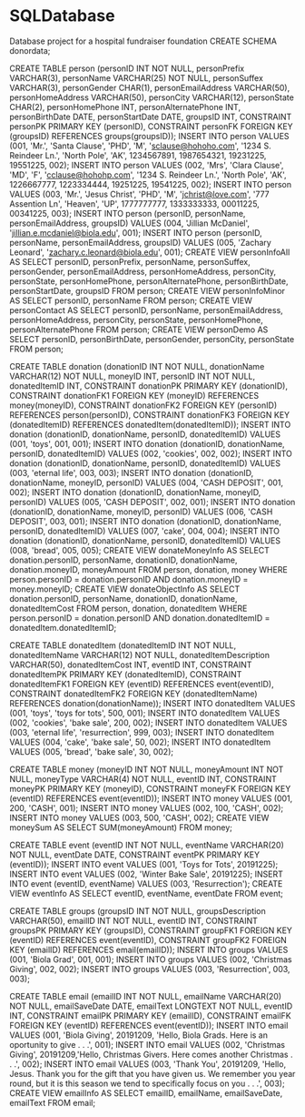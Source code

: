 # SQLDatabase
Database project for a hospital fundraiser foundation
CREATE SCHEMA donordata;

CREATE TABLE person
	(personID INT NOT NULL,
	personPrefix VARCHAR(3),
	personName VARCHAR(25) NOT NULL,
	personSuffex VARCHAR(3),
	personGender CHAR(1),
	personEmailAddress VARCHAR(50),
	personHomeAddress VARCHAR(50),
	personCity VARCHAR(12),
	personState CHAR(2),
	personHomePhone INT,
	personAlternatePhone INT,
	personBirthDate DATE,
	personStartDate DATE,
	groupsID INT,
CONSTRAINT personPK PRIMARY KEY (personID),
CONSTRAINT personFK FOREIGN KEY (groupsID) REFERENCES groups(groupsID));
INSERT INTO person VALUES
(001, 'Mr.', 'Santa Clause', 'PHD', 'M', 'sclause@hohoho.com', '1234 S. Reindeer Ln.', 'North Pole', 'AK', 1234567891, 1987654321, 19231225, 19551225, 002);
INSERT INTO person VALUES
(002, 'Mrs', 'Clara Clause', 'MD', 'F', 'cclause@hohohp.com', '1234 S. Reindeer Ln.', 'North Pole', 'AK', 1226667777, 1223334444, 19251225, 19541225, 002);
INSERT INTO person VALUES
(003, 'Mr.', 'Jesus Christ', 'PHD', 'M', 'jchrist@love.com', '777 Assention Ln', 'Heaven', 'UP', 1777777777, 1333333333, 00011225, 00341225, 003);
INSERT INTO person (personID, personName, personEmailAddress, groupsID) VALUES
(004, 'Jillian McDaniel', 'jillian.e.mcdaniel@biola.edu', 001);
INSERT INTO person (personID, personName, personEmailAddress, groupsID) VALUES
(005, 'Zachary Leonard', 'zachary.c.leonard@biola.edu', 001);
CREATE VIEW personInfoAll AS
SELECT personID, personPrefix, personName, personSuffex, personGender, personEmailAddress, personHomeAddress, personCity, personState, personHomePhone, personAlternatePhone, personBirthDate, personStartDate, groupsID
FROM person;
CREATE VIEW personInfoMinor AS
SELECT personID, personName
FROM person;
CREATE VIEW personContact AS
SELECT personID, personName, personEmailAddress, personHomeAddress, personCity, personState, personHomePhone, personAlternatePhone
FROM person;
CREATE VIEW personDemo AS
SELECT personID, personBirthDate, personGender, personCity, personState
FROM person;



CREATE TABLE donation
	(donationID INT NOT NULL,
	donationName VARCHAR(12) NOT NULL,
	moneyID INT,
	personID INT NOT NULL,
	donatedItemID INT,
CONSTRAINT donationPK PRIMARY KEY (donationID),
CONSTRAINT donationFK1 FOREIGN KEY (moneyID) REFERENCES money(moneyID),
CONSTRAINT donationFK2 FOREIGN KEY (personID) REFERENCES person(personID),
CONSTRAINT donationFK3 FOREIGN KEY (donatedItemID) REFERENCES donatedItem(donatedItemID));
INSERT INTO donation (donationID, donationName, personID, donatedItemID) VALUES
(001, 'toys', 001, 001);
INSERT INTO donation (donationID, donationName, personID, donatedItemID) VALUES
(002, 'cookies', 002, 002);
INSERT INTO donation (donationID, donationName, personID, donatedItemID) VALUES
(003, 'eternal life', 003, 003);
INSERT INTO donation (donationID, donationName, moneyID, personID) VALUES
(004, 'CASH DEPOSIT', 001, 002);
INSERT INTO donation (donationID, donationName, moneyID, personID) VALUES
(005, 'CASH DEPOSIT', 002, 001);
INSERT INTO donation (donationID, donationName, moneyID, personID) VALUES
(006, 'CASH DEPOSIT', 003, 001);
INSERT INTO donation (donationID, donationName, personID, donatedItemID) VALUES
(007, 'cake', 004, 004);
INSERT INTO donation (donationID, donationName, personID, donatedItemID) VALUES
(008, 'bread', 005, 005);
CREATE VIEW donateMoneyInfo AS
SELECT donation.personID, personName, donationID, donationName, donation.moneyID, moneyAmount
FROM person, donation, money
WHERE person.personID = donation.personID AND donation.moneyID = money.moneyID;
CREATE VIEW donateObjectInfo AS
SELECT donation.personID, personName, donationID, donationName, donatedItemCost
FROM person, donation, donatedItem
WHERE person.personID = donation.personID AND donation.donatedItemID = donatedItem.donatedItemID;



CREATE TABLE donatedItem
	(donatedItemID INT NOT NULL,
	donatedItemName VARCHAR(12) NOT NULL,
	donatedItemDescription VARCHAR(50),
	donatedItemCost INT,
	eventID INT,
CONSTRAINT donatedItemPK PRIMARY KEY (donatedItemID),
CONSTRAINT donatedItemFK1 FOREIGN KEY (eventID) REFERENCES event(eventID),
CONSTRAINT donatedItemFK2 FOREIGN KEY (donatedItemName) REFERENCES donation(donationName));
INSERT INTO donatedItem VALUES
(001, 'toys', 'toys for tots', 500, 001);
INSERT INTO donatedItem VALUES
(002, 'cookies', 'bake sale', 200, 002);
INSERT INTO donatedItem VALUES
(003, 'eternal life', 'resurrection', 999, 003);
INSERT INTO donatedItem VALUES
(004, 'cake', 'bake sale', 50, 002);
INSERT INTO donatedItem VALUES
(005, 'bread', 'bake sale', 30, 002);



CREATE TABLE money
	(moneyID INT NOT NULL,
	moneyAmount INT NOT NULL,
	moneyType VARCHAR(4) NOT NULL,
	eventID INT,
CONSTRAINT moneyPK PRIMARY KEY (moneyID),
CONSTRAINT moneyFK FOREIGN KEY (eventID) REFERENCES event(eventID));
INSERT INTO money VALUES
(001, 200, 'CASH', 001);
INSERT INTO money VALUES
(002, 100, 'CASH', 002);
INSERT INTO money VALUES
(003, 500, 'CASH', 002);
CREATE VIEW moneySum AS
SELECT SUM(moneyAmount)
FROM money;



CREATE TABLE event
	(eventID INT NOT NULL,
	eventName VARCHAR(20) NOT NULL,
	eventDate DATE,
CONSTRAINT eventPK PRIMARY KEY (eventID));
INSERT INTO event VALUES
(001, 'Toys for Tots', 20191225);
INSERT INTO event VALUES
(002, 'Winter Bake Sale', 20191225);
INSERT INTO event (eventID, eventName) VALUES
(003, 'Resurrection');
CREATE VIEW eventInfo AS
SELECT eventID, eventName, eventDate
FROM event;


CREATE TABLE groups
	(groupsID INT NOT NULL,
	groupsDescription VARCHAR(50),
	emailID INT NOT NULL,
	eventID INT,
CONSTRAINT groupsPK PRIMARY KEY (groupsID),
CONSTRAINT groupFK1 FOREIGN KEY (eventID) REFERENCES event(eventID),
CONSTRAINT groupFK2 FOREIGN KEY (emailID) REFERENCES email(emailID));
INSERT INTO groups VALUES
(001, 'Biola Grad', 001, 001);
INSERT INTO groups VALUES
(002, 'Christmas Giving', 002, 002);
INSERT INTO groups VALUES
(003, 'Resurrection', 003, 003);


CREATE TABLE email
	(emailID INT NOT NULL,
	emailName VARCHAR(20) NOT NULL,
	emailSaveDate DATE,
	emailText LONGTEXT NOT NULL,
	eventID INT,
CONSTRAINT emailPK PRIMARY KEY (emailID),
CONSTRAINT emailFK FOREIGN KEY (eventID) REFERENCES event(eventID));
INSERT INTO email VALUES
(001, 'Biola Giving', 20191209, 'Hello, Biola Grads. Here is an oportunity to give . . .', 001);
INSERT INTO email VALUES
(002, 'Christmas Giving', 20191209,'Hello, Christmas Givers. Here comes another Christmas . . .', 002);
INSERT INTO email VALUES
(003, 'Thank You', 20191209, 'Hello, Jesus. Thank you for the gift that you have given us. We remember you year round, but it is this season we tend to specifically focus on you . . .', 003);
CREATE VIEW emailInfo AS
SELECT emailID, emailName, emailSaveDate, emailText
FROM email;
